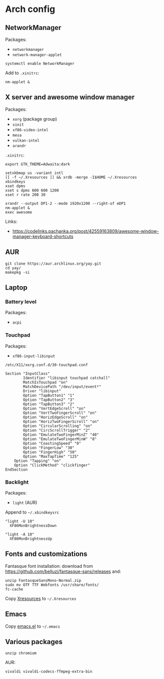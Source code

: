 # Arch config

## NetworkManager

Packages:

- `networkmanager`
- `network-manager-applet`

```
systemctl enable NetworkManager
```

Add to `.xinitrc`:

```
nm-applet &
```

## X server and awesome window manager

Packages:

- `xorg` (package group)
- `xinit`
- `xf86-video-intel`
- `mesa`
- `vulkan-intel`
- `arandr`

`.xinitrc`:

```
export GTK_THEME=Adwaita:dark

setxkbmap us -variant intl
[[ -f ~/.Xresources ]] && xrdb -merge -I$HOME ~/.Xresources
xbindkeys
xset dpms
xset s dpms 600 600 1200
xset r rate 200 30

xrandr --output DP1-2 --mode 1920x1200 --right-of eDP1
nm-applet &
exec awesome
```

Links:

- https://codelinks.pachanka.org/post/42559163809/awesome-window-manager-keyboard-shortcuts

## AUR

```
git clone https://aur.archlinux.org/yay.git
cd yay/
makepkg -si
```

## Laptop

### Battery level

Packages:

- `acpi`

### Touchpad

Packages:

- `xf86-input-libinput`

`/etc/X11/xorg.conf.d/30-touchpad.conf`

```
Section "InputClass"
        Identifier "libinput touchpad catchall"
        MatchIsTouchpad "on"
        MatchDevicePath "/dev/input/event*"
        Driver "libinput"
        Option "TapButton1" "1"
        Option "TapButton2" "3"
        Option "TapButton3" "2"
        Option "VertEdgeScroll" "on"
        Option "VertTwoFingerScroll" "on"
        Option "HorizEdgeScroll" "on"
        Option "HorizTwoFingerScroll" "on"
        Option "CircularScrolling" "on"
        Option "CircScrollTrigger" "2"
        Option "EmulateTwoFingerMinZ" "40"
        Option "EmulateTwoFingerMinW" "8"
        Option "CoastingSpeed" "0"
        Option "FingerLow" "30"
        Option "FingerHigh" "50"
        Option "MaxTapTime" "125"
	Option "Tapping" "on"
	Option "ClickMethod" "clickfinger"
EndSection
```

### Backlight

Packages:

- `light` (AUR)

Append to `~/.xbindkeysrc`

```
"light -U 10"
  XF86MonBrightnessDown

"light -A 10"
  XF86MonBrightnessUp
```

## Fonts and customizations

Fantasque font installation: download from https://github.com/belluzj/fantasque-sans/releases and:

```
unzip FantasqueSansMono-Normal.zip
sudo mv OTF TTF Webfonts /usr/share/fonts/
fc-cache
```

Copy [Xresources](Xresources) to `~/.Xresources`

## Emacs

Copy [emacs.el](emacs.el) to `~/.emacs`

## Various packages

```
unzip chromium
```

AUR:

```
vivaldi vivaldi-codecs-ffmpeg-extra-bin
```
